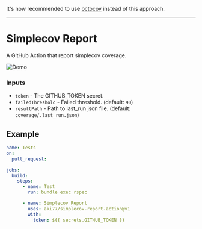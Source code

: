 It's now recommended to use [octocov](https://github.com/k1LoW/octocov) instead of this approach.

----

# Simplecov Report

A GitHub Action that report simplecov coverage.

![Demo](https://i.gyazo.com/c4e572c91fe8048c95392ea3ddce79f5.png)

### Inputs

- `token` - The GITHUB_TOKEN secret.
- `failedThreshold` - Failed threshold. (default: `90`)
- `resultPath` - Path to last_run json file. (default: `coverage/.last_run.json`)

## Example

```yaml
name: Tests
on:
  pull_request:

jobs:
  build:
    steps:
      - name: Test
        run: bundle exec rspec

      - name: Simplecov Report
        uses: aki77/simplecov-report-action@v1
        with:
          token: ${{ secrets.GITHUB_TOKEN }}
```
